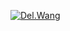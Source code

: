 [![Del.Wang](https://github.com/idootop/idootop/assets/35302658/3b3b07ce-6c19-453e-81f4-942a755c04d4)](https://del.wang)
